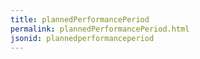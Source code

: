 ```yaml
---
title: plannedPerformancePeriod
permalink: plannedPerformancePeriod.html
jsonid: plannedperformanceperiod
---
```

